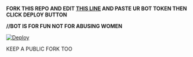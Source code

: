<B>FORK THIS REPO AND EDIT [THIS LINE](https://github.com/anandus0070/kunjoottan/blob/de2dec4a3600ccffc3343764478bdf95bd03ba47/main.go#L11)
AND PASTE UR BOT TOKEN THEN CLICK DEPLOY BUTTON 

//BOT IS FOR FUN NOT FOR ABUSING WOMEN </B>

[![Deploy](https://www.herokucdn.com/deploy/button.svg)](https://heroku.com/deploy)

KEEP A PUBLIC FORK TOO 
